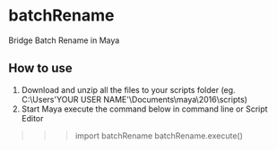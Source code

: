 # batchRename
Bridge Batch Rename in Maya

How to use
--------------
1. Download and unzip all the files to your scripts folder (eg. C:\Users\'YOUR USER NAME'\Documents\maya\2016\scripts)
1. Start Maya execute the command below in command line or Script Editor
>>> import batchRename
>>> batchRename.execute()
